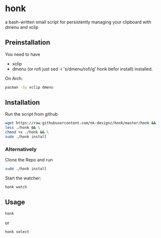 # honk
a bash-written small script for persistently managing your clipboard with dmenu and xclip
## Preinstallation
You need to have
* xclip
* dmenu (or rofi just sed -i 's/dmenu/rofi/g' honk befor install)
installed.

On Arch:
```bash
pacman -Sy xclip dmenu
```
## Installation
Run the script from github
```bash
wget https://raw.githubusercontent.com/nk-designz/honk/master/honk &&  \
less ./honk && \
chmod +x ./honk && \
sudo ./honk install
```
### Alternatively
Clone the Repo and run
```bash
sudo ./honk install
```
Start the watcher:
```bash
honk watch
```
## Usage
```bash
honk
```
or
```bash
honk select
```
